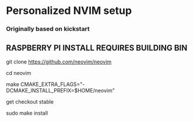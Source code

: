 # Personalized NVIM setup
### Originally based on kickstart


## RASPBERRY PI INSTALL REQUIRES BUILDING BIN ###
git clone https://github.com/neovim/neovim

cd neovim

make CMAKE_EXTRA_FLAGS="-DCMAKE_INSTALL_PREFIX=$HOME/neovim"

get checkout stable

sudo make install

